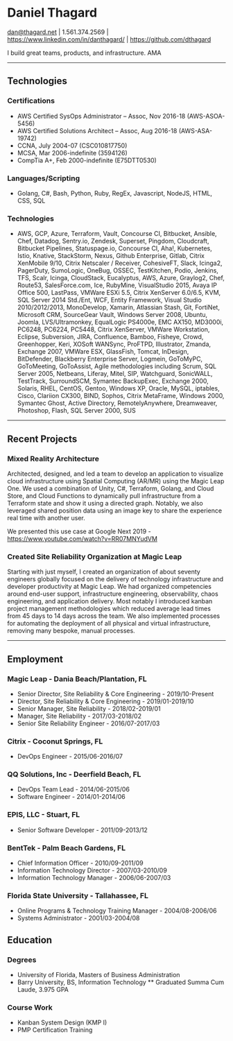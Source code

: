 # Daniel Thagard

dan@thagard.net | 1.561.374.2569 | https://www.linkedin.com/in/danthagard/ | https://github.com/dthagard

I build great teams, products, and infrastructure. AMA

---

## Technologies

### Certifications

* AWS Certified SysOps Administrator – Assoc, Nov 2016-18 (AWS-ASOA-5456)
* AWS Certified Solutions Architect – Assoc, Aug 2016-18 (AWS-ASA-19742)
* CCNA, July 2004-07 (CSC010817750)
* MCSA, Mar 2006-indefinite (3594126)
* CompTia A+, Feb 2000-indefinite (E75DTT0530)

### Languages/Scripting

* Golang, C#, Bash, Python, Ruby, RegEx, Javascript, NodeJS, HTML, CSS, SQL

### Technologies

* AWS, GCP, Azure, Terraform, Vault, Concourse CI, Bitbucket, Ansible, Chef, Datadog, Sentry.io, Zendesk, Superset, Pingdom, Cloudcraft, Bitbucket Pipelines, Statuspage.io, Concourse CI, Aha!, Kubernetes, Istio, Knative, StackStorm, Nexus, Github Enterprise, Gitlab,  Citrix XenMobile 9/10, Citrix Netscaler / Receiver, CohesiveFT, Slack, Icinga2, PagerDuty, SumoLogic, OneBug, OSSEC, TestKitchen, Podio, Jenkins, TFS, Scalr, Icinga, CloudStack, Eucalyptus, AWS, Azure, Graylog2, Chef, Route53, SalesForce.com, Ice, RubyMine, VisualStudio 2015, Avaya IP Office 500, LastPass, VMWare ESXi 5.5, Citrix XenServer 6.0/6.5, KVM, SQL Server 2014 Std./Ent, WCF, Entity Framework, Visual Studio 2010/2012/2013, MonoDevelop, Xamarin, Atlassian Stash, Git, FortiNet, Microsoft CRM, SourceGear Vault, Windows Server 2008, Ubuntu, Joomla, LVS/Ultramonkey, EqualLogic PS4000e, EMC AX150, MD3000i, PC6248, PC6224, PC5448, Citrix XenServer, VMWare Workstation, Eclipse, Subversion, JIRA, Confluence, Bamboo, Fisheye, Crowd, Greenhopper, Keri, XOSoft WANSync, ProFTPD, Illustrator, Zmanda, Exchange 2007, VMWare ESX, GlassFish, Tomcat, InDesign, BitDefender, Blackberry Enterprise Server, Logmein, GoToMyPC, GoToMeeting, GoToAssist, Agile methodologies including Scrum, SQL Server 2005, Netbeans, Liferay, Mitel, SIP, Watchguard, SonicWALL, TestTrack, SurroundSCM, Symantec BackupExec, Exchange 2000, Solaris, RHEL, CentOS, Gentoo, Windows XP, Oracle, MySQL, iptables, Cisco, Clariion CX300, BIND, Sophos, Citrix MetaFrame, Windows 2000, Symantec Ghost, Active Directory, RemotelyAnywhere, Dreamweaver, Photoshop, Flash, SQL Server 2000, SUS

---

## Recent Projects

### Mixed Reality Architecture

Architected, designed, and led a team to develop an application to visualize cloud infrastructure using Spatial Computing (AR/MR) using the Magic Leap One. We used a combination of Unity, C#, Terraform, Golang, and Cloud Store, and Cloud Functions to dynamically pull infrastructure from a Terraform state and show it using a directed graph. Notably, we also leveraged shared position data using an image key to share the experience real time with another user.

We presented this use case at Google Next 2019 - https://www.youtube.com/watch?v=RR07MNYudVM

### Created Site Reliability Organization at Magic Leap

Starting with just myself, I created an organization of about seventy engineers globally focused on the delivery of technology infrastructure and developer productivity at Magic Leap. We had organized competencies around end-user support, infrastructure engineering, observability, chaos engineering, and application delivery. Most notably I introduced kanban project management methodologies which reduced average lead times from 45 days to 14 days across the team. We also implemented processes for automating the deployment of all physical and virtual infrastructure, removing many bespoke, manual processes.

---

## Employment

### Magic Leap - Dania Beach/Plantation, FL

* Senior Director, Site Reliability & Core Engineering - 2019/10-Present
* Director, Site Reliability & Core Engineering - 2019/01-2019/10
* Senior Manager, Site Reliability - 2018/02-2019/01
* Manager, Site Reliability - 2017/03-2018/02
* Senior Site Reliability Engineer - 2016/07-2017/03

### Citrix - Coconut Springs, FL

* DevOps Engineer - 2015/06-2016/07

### QQ Solutions, Inc - Deerfield Beach, FL

* DevOps Team Lead - 2014/06-2015/06
* Software Engineer - 2014/01-2014/06

### EPIS, LLC - Stuart, FL

* Senior Software Developer - 2011/09-2013/12

### BentTek - Palm Beach Gardens, FL

* Chief Information Officer - 2010/09-2011/09
* Information Technology Director - 2007/03-2010/09
* Information Technology Manager - 2006/06-2007/03

### Florida State University - Tallahassee, FL

* Online Programs & Technology Training Manager - 2004/08-2006/06
* Systems Administrator - 2001/03-2004/08

## Education

### Degrees

* University of Florida, Masters of Business Administration
* Barry University, BS, Information Technology
** Graduated Summa Cum Laude, 3.975 GPA

### Course Work

* Kanban System Design (KMP I)
* PMP Certification Training
